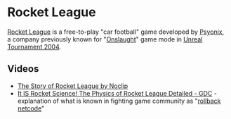 # Rocket League

[Rocket League](https://www.rocketleague.com/) is a free-to-play "car football" game developed by [Psyonix](https://www.psyonix.com/), a company previously known for "[Onslaught](https://unreal.fandom.com/wiki/Onslaught)" game mode in [Unreal Tournament 2004](https://en.wikipedia.org/wiki/Unreal_Tournament_2004).

## Videos
- [The Story of Rocket League by Noclip](https://www.youtube.com/playlist?list=PL-THgg8QnvU5fdJZ96StZ5Z_XcofxUAGt)
- [It IS Rocket Science! The Physics of Rocket League Detailed - GDC](https://youtu.be/ueEmiDM94IE?si=MTSgr4S7OxZ5Hhya) - explanation of what is known in fighting game community as "[rollback netcode](https://en.wikipedia.org/wiki/GGPO)"
